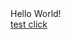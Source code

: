 <html>
<head>
</head>
<body>
Hello World!
<br>
 <a href="https://app.appsflyer.com/ru.stoloto.mobile-samsung?af_prt=2leads&pid=2leads_int&af_r=https%3A%2F%2Fgalaxystore.samsung.com%2Fdetail%2Fru.stoloto.mobile&af_click_lookback=7d">test click</a> 
<br>
</body>
</html>
